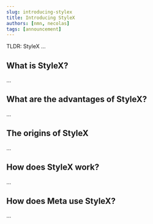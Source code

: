 ```yaml
---
slug: introducing-stylex
title: Introducing StyleX
authors: [nmn, necolas]
tags: [announcement]
---
```


TLDR: StyleX ...

## What is StyleX?

...

## What are the advantages of StyleX?

...

## The origins of StyleX

...

## How does StyleX work?

...

## How does Meta use StyleX?

...
